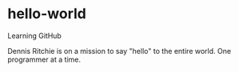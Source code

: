 # hello-world
Learning GitHub

Dennis Ritchie is on a mission to say "hello" to the entire world. One programmer at a time.
